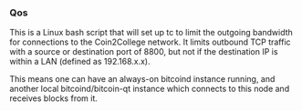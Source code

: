 ### Qos ###

This is a Linux bash script that will set up tc to limit the outgoing bandwidth for connections to the Coin2College network. It limits outbound TCP traffic with a source or destination port of 8800, but not if the destination IP is within a LAN (defined as 192.168.x.x).

This means one can have an always-on bitcoind instance running, and another local bitcoind/bitcoin-qt instance which connects to this node and receives blocks from it.
